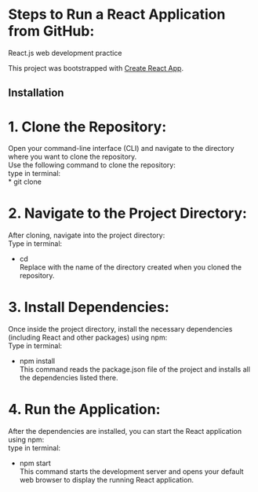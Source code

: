 # Steps to Run a React Application from GitHub:
React.js web development practice

This project was bootstrapped with [Create React App](https://github.com/facebook/create-react-app).

## Installation
# 1. Clone the Repository:
<p>Open your command-line interface (CLI) and navigate to the directory where you want to clone the repository.<br>
Use the following command to clone the repository:<br>
 type in terminal:<br>
* git clone <https://github.com/shakeel159/React.js_practice></https:><br>

# 2. Navigate to the Project Directory:
After cloning, navigate into the project directory:<br>
 Type in terminal:<br>
* cd <project-directory><br>
Replace <project-directory> with the name of the directory created when you cloned the repository.<br>

# 3. Install Dependencies:
Once inside the project directory, install the necessary dependencies (including React and other packages) using npm:<br>
 Type in terminal:<br>
* npm install<br>
This command reads the package.json file of the project and installs all the dependencies listed there.<br>

# 4. Run the Application:<br>
After the dependencies are installed, you can start the React application using npm:<br>
 type in terminal:<br>
* npm start<br>
This command starts the development server and opens your default web browser to display the running React application.<br></p>

